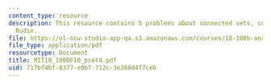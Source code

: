 ```yaml
---
content_type: resource
description: This resource contains 5 problems about connected sets, convergence and
  Rudin.
file: https://ol-ocw-studio-app-qa.s3.amazonaws.com/courses/18-100b-analysis-i-fall-2010/717bf4bf8377e0bf712c3e288d4f7ceb_MIT18_100BF10_pset4.pdf
file_type: application/pdf
resourcetype: Document
title: MIT18_100BF10_pset4.pdf
uid: 717bf4bf-8377-e0bf-712c-3e288d4f7ceb
---
```

